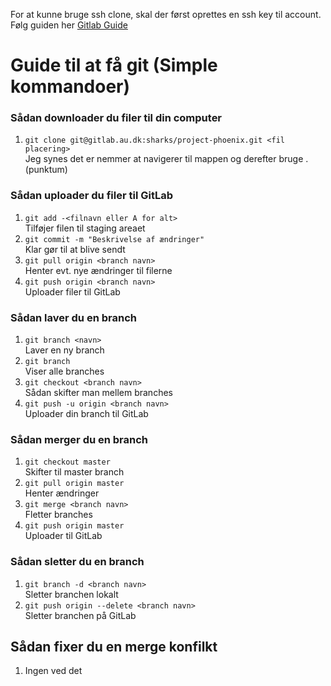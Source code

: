 For at kunne bruge ssh clone, skal der først oprettes en ssh key til account. 
Følg guiden her [Gitlab Guide](https://docs.gitlab.com/ee/ssh/)


# Guide til at få git (Simple kommandoer)
### Sådan downloader du filer til din computer
1. `git clone git@gitlab.au.dk:sharks/project-phoenix.git <fil placering>`\
    Jeg synes det er nemmer at navigerer til mappen og derefter bruge . (punktum)
### Sådan uploader du filer til GitLab
1. `git add -<filnavn eller A for alt>`\
    Tilføjer filen til staging areaet
2. `git commit -m "Beskrivelse af ændringer"`\
    Klar gør til at blive sendt
3. `git pull origin <branch navn>`\
    Henter evt. nye ændringer til filerne
4. `git push origin <branch navn>`\
    Uploader filer til GitLab

### Sådan laver du en branch
1. `git branch <navn>`\
    Laver en ny branch
2. `git branch`\
    Viser alle branches
3. `git checkout <branch navn>`\
    Sådan skifter man mellem branches 
4. `git push -u origin <branch navn>`\
    Uploader din branch til GitLab

### Sådan merger du en branch 
1. `git checkout master`\
    Skifter til master branch
2. `git pull origin master`\
    Henter ændringer
3. `git merge <branch navn>`\
    Fletter branches
4. `git push origin master`\
    Uploader til GitLab

### Sådan sletter du en branch 
1. `git branch -d <branch navn>`\
   Sletter branchen lokalt
2. `git push origin --delete <branch navn>`\
   Sletter branchen på GitLab

## Sådan fixer du en merge konfilkt
1. Ingen ved det
